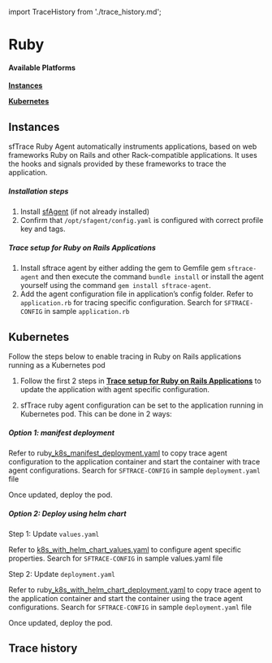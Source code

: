 import TraceHistory from './trace_history.md';

# Ruby
#### Available Platforms

[**Instances**](ruby#instances)

[**Kubernetes**](ruby#kubernetes)


## Instances

sfTrace Ruby Agent automatically instruments applications, based on web frameworks Ruby on Rails and other Rack-compatible applications. It uses the hooks and signals provided by these frameworks to trace the application.

##### Installation steps

1. Install [sfAgent](/docs/Quick_Start/getting_started#sfagent) (if not already installed)
2. Confirm that `/opt/sfagent/config.yaml` is configured with correct profile key and tags.

##### Trace setup for Ruby on Rails Applications

1. Install sftrace agent by either adding the gem to Gemfile gem `sftrace-agent` and then execute the command `bundle install` or install the agent yourself using the command `gem install sftrace-agent`.
2. Add the agent configuration file in application’s config folder. Refer to `application.rb` for tracing specific configuration. Search for `SFTRACE-CONFIG` in sample `application.rb` 

## Kubernetes

 Follow the steps below to enable tracing in Ruby on Rails applications running as a Kubernetes pod

1. Follow the first 2 steps in **[Trace setup for Ruby on Rails Applications](#instances)** to update the application with agent specific configuration.

2. sfTrace ruby agent configuration can be set to the application running in Kubernetes pod. This can be done in 2 ways:

##### **Option 1:  manifest deployment**

Refer to ruby[_k8s_manifest_deployment.yaml](https://github.com/snappyflow/website-artefacts/blob/master/sfTracing/nodejs/nodejs_k8s_standalone_deployment.yaml)  to copy trace agent configuration to the application container and start the container with trace agent configurations. Search for `SFTRACE-CONFIG` in sample `deployment.yaml` file

Once updated, deploy the pod.

##### **Option 2: Deploy using helm chart**

Step 1: Update `values.yaml`

Refer to [k8s_with_helm_chart_values.yaml](https://github.com/snappyflow/website-artefacts/blob/master/sfTracing/nodejs/k8s_with_helm_chart_values.yaml) to configure agent specific properties. Search for `SFTRACE-CONFIG` in sample values.yaml file

Step 2: Update `deployment.yaml`

Refer to ruby[_k8s_with_helm_chart_deployment.yaml](https://github.com/snappyflow/website-artefacts/blob/master/sfTracing/nodejs/nodejs_k8s_with_helm_chart_deployment.yaml) to copy trace agent to the application container and start the container using the trace agent configurations. Search for `SFTRACE-CONFIG` in sample `deployment.yaml` file

Once updated, deploy the pod.

## Trace history

 <TraceHistory/>